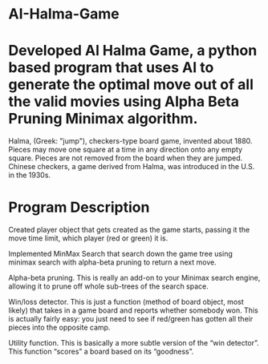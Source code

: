 # AI-Halma-Game
# Developed Al Halma Game, a python based program that uses AI to generate the optimal move out of all the valid movies using Alpha Beta Pruning Minimax algorithm.

Halma, (Greek: "jump"), checkers-type board game, invented about 1880. Pieces may move one square at a time in any direction onto any empty square. Pieces are not removed from the board when they are jumped. Chinese checkers, a game derived from Halma, was introduced in the U.S. in the 1930s.



# Program Description
Created player object that gets created as the game starts, passing it the move time limit, which player (red or green) it is.

Implemented MinMax Search that search down the game tree using minimax search with alpha-beta pruning to return a next move. 

Alpha-beta pruning. This is really an add-on to your Minimax search engine, allowing it to prune off whole sub-trees of the search space.

Win/loss detector. This is just a function (method of board object, most likely) that takes in a game board and reports whether somebody won. This is actually fairly easy: you just need to see if red/green has gotten all their pieces into the opposite camp.

Utility function. This is basically a more subtle version of the “win detector”. This function “scores” a board based on its “goodness”.
